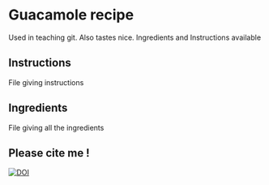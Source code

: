 # Guacamole recipe

Used in teaching git. Also tastes nice.
Ingredients and Instructions available

## Instructions
File giving instructions

## Ingredients
File giving all the ingredients

## Please cite me !

[![DOI](https://sandbox.zenodo.org/badge/222707543.svg)](https://sandbox.zenodo.org/badge/latestdoi/222707543)


